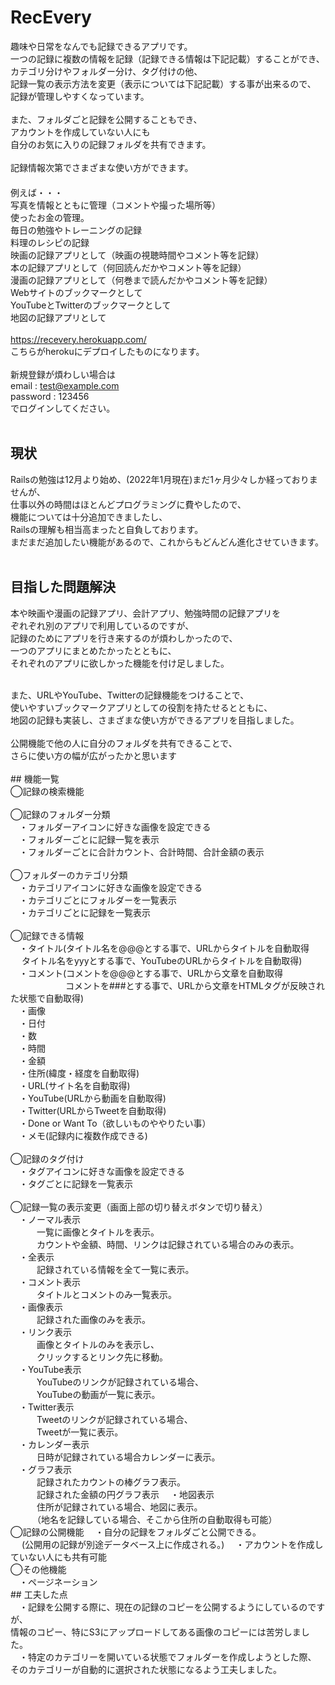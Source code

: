 # RecEvery
趣味や日常をなんでも記録できるアプリです。<br>
一つの記録に複数の情報を記録（記録できる情報は下記記載）することができ、<br>
カテゴリ分けやフォルダー分け、タグ付けの他、<br>
記録一覧の表示方法を変更（表示については下記記載）する事が出来るので、<br>
記録が管理しやすくなっています。<br>
<br>
また、フォルダごと記録を公開することもでき、<br>
アカウントを作成していない人にも<br>
自分のお気に入りの記録フォルダを共有できます。<br>
<br>
記録情報次第でさまざまな使い方ができます。<br>　　　　
<br>
例えば・・・<br>
 写真を情報とともに管理（コメントや撮った場所等）<br>
 使ったお金の管理。<br>
 毎日の勉強やトレーニングの記録<br>
 料理のレシピの記録<br>
 映画の記録アプリとして（映画の視聴時間やコメント等を記録）<br>
 本の記録アプリとして（何回読んだかやコメント等を記録）<br>
 漫画の記録アプリとして（何巻まで読んだかやコメント等を記録）<br>
 Webサイトのブックマークとして<br>
 YouTubeとTwitterのブックマークとして<br>
 地図の記録アプリとして<br>
<br>
https://recevery.herokuapp.com/<br>
こちらがherokuにデプロイしたものになります。<br>
<br>
新規登録が煩わしい場合は<br>
email : test@example.com<br>
password : 123456<br>
でログインしてください。<br>
<br>
## 現状
Railsの勉強は12月より始め、(2022年1月現在)まだ1ヶ月少々しか経っておりませんが、<br>
仕事以外の時間はほとんどプログラミングに費やしたので、<br>
機能については十分追加できましたし、<br>
Railsの理解も相当高まったと自負しております。<br>
まだまだ追加したい機能があるので、これからもどんどん進化させていきます。<br>
<br>
## 目指した問題解決
本や映画や漫画の記録アプリ、会計アプリ、勉強時間の記録アプリを<br>
ぞれぞれ別のアプリで利用しているのですが、<br>
記録のためにアプリを行き来するのが煩わしかったので、<br>
一つのアプリにまとめたかったとともに、<br>
それぞれのアプリに欲しかった機能を付け足しました。<br>

<br>
また、URLやYouTube、Twitterの記録機能をつけることで、<br>
使いやすいブックマークアプリとしての役割を持たせるとともに、<br>
地図の記録も実装し、さまざまな使い方ができるアプリを目指しました。<br>

<br>
公開機能で他の人に自分のフォルダを共有できることで、<br>
さらに使い方の幅が広がったかと思います<br>

<br>
## 機能一覧　　
<br>
◯記録の検索機能<br>
<br>
◯記録のフォルダー分類<br>
　・フォルダーアイコンに好きな画像を設定できる<br>
　・フォルダーごとに記録一覧を表示<br>
　・フォルダーごとに合計カウント、合計時間、合計金額の表示<br>
<br>
◯フォルダーのカテゴリ分類<br>
　・カテゴリアイコンに好きな画像を設定できる<br>
　・カテゴリごとにフォルダーを一覧表示<br>
　・カテゴリごとに記録を一覧表示<br>
<br>
◯記録できる情報<br>
　・タイトル(タイトル名を@@@とする事で、URLからタイトルを自動取得<br>
　           タイトル名をyyyとする事で、YouTubeのURLからタイトルを自動取得)<br>
　・コメント(コメントを@@@とする事で、URLから文章を自動取得<br>
　　　　　　 コメントを###とする事で、URLから文章をHTMLタグが反映された状態で自動取得)<br>
　・画像<br>
　・日付<br>
　・数<br>
　・時間<br>
　・金額<br>
　・住所(緯度・経度を自動取得)<br>
　・URL(サイト名を自動取得)<br>
　・YouTube(URLから動画を自動取得)<br>
　・Twitter(URLからTweetを自動取得)<br>
　・Done or Want To（欲しいものややりたい事）<br>
　・メモ(記録内に複数作成できる)<br>
<br>
◯記録のタグ付け<br>
　・タグアイコンに好きな画像を設定できる<br>
　・タグごとに記録を一覧表示<br>
<br>
◯記録一覧の表示変更（画面上部の切り替えボタンで切り替え）<br>
　・ノーマル表示<br>
　　　一覧に画像とタイトルを表示。<br>
　　　カウントや金額、時間、リンクは記録されている場合のみの表示。<br>
　・全表示<br>
　　　記録されている情報を全て一覧に表示。<br>
　・コメント表示<br>
　　　タイトルとコメントのみ一覧表示。<br>
　・画像表示<br>
　　　記録された画像のみを表示。<br>
　・リンク表示<br>
　　　画像とタイトルのみを表示し、<br>
　　　クリックするとリンク先に移動。<br>
　・YouTube表示<br>
　　　YouTubeのリンクが記録されている場合、<br>
　　　YouTubeの動画が一覧に表示。<br>
　・Twitter表示<br>
　　　Tweetのリンクが記録されている場合、<br>
　　　Tweetが一覧に表示。<br>
　・カレンダー表示<br>
　　　日時が記録されている場合カレンダーに表示。<br>
　・グラフ表示<br>
　　　記録されたカウントの棒グラフ表示。<br>
　　　記録された金額の円グラフ表示
　・地図表示<br>
　　　住所が記録されている場合、地図に表示。<br>
　　　（地名を記録している場合、そこから住所の自動取得も可能）<br>
◯記録の公開機能
　・自分の記録をフォルダごと公開できる。<br>
　  (公開用の記録が別途データベース上に作成される。)
　・アカウントを作成していない人にも共有可能<br>
◯その他機能<br>
　・ページネーション<br>
## 工夫した点<br>
　・記録を公開する際に、現在の記録のコピーを公開するようにしているのですが、　<br>
 情報のコピー、特にS3にアップロードしてある画像のコピーには苦労しました。<br>
　・特定のカテゴリーを開いている状態でフォルダーを作成しようとした際、<br>
 そのカテゴリーが自動的に選択された状態になるよう工夫しました。<br>
